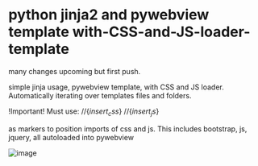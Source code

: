 # python jinja2 and pywebview template with-CSS-and-JS-loader-template


many changes upcoming but first push. 

simple jinja usage, pywebview template, with CSS and JS loader. Automatically iterating over templates files and folders. 

!Important!
Must use:     //{$insert_css$}
               //{$insert_js$}

as markers to position imports of css and js. This includes bootstrap, js, jquery, all autoloaded into pywebview

![image](https://user-images.githubusercontent.com/98753696/220867172-ea626610-6b0c-49c0-8fd6-6e24a2c94e56.png)

